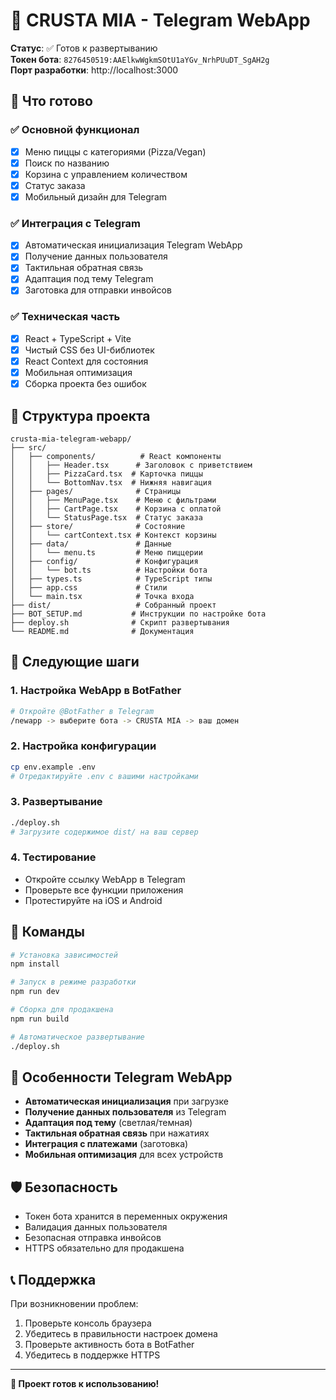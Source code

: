 # 🍕 CRUSTA MIA - Telegram WebApp

**Статус**: ✅ Готов к развертыванию  
**Токен бота**: `8276450519:AAElkwWgkmSOtU1aYGv_NrhPUuDT_SgAH2g`  
**Порт разработки**: http://localhost:3000

## 🚀 Что готово

### ✅ Основной функционал
- [x] Меню пиццы с категориями (Pizza/Vegan)
- [x] Поиск по названию
- [x] Корзина с управлением количеством
- [x] Статус заказа
- [x] Мобильный дизайн для Telegram

### ✅ Интеграция с Telegram
- [x] Автоматическая инициализация Telegram WebApp
- [x] Получение данных пользователя
- [x] Тактильная обратная связь
- [x] Адаптация под тему Telegram
- [x] Заготовка для отправки инвойсов

### ✅ Техническая часть
- [x] React + TypeScript + Vite
- [x] Чистый CSS без UI-библиотек
- [x] React Context для состояния
- [x] Мобильная оптимизация
- [x] Сборка проекта без ошибок

## 📁 Структура проекта

```
crusta-mia-telegram-webapp/
├── src/
│   ├── components/          # React компоненты
│   │   ├── Header.tsx      # Заголовок с приветствием
│   │   ├── PizzaCard.tsx  # Карточка пиццы
│   │   └── BottomNav.tsx  # Нижняя навигация
│   ├── pages/              # Страницы
│   │   ├── MenuPage.tsx    # Меню с фильтрами
│   │   ├── CartPage.tsx    # Корзина с оплатой
│   │   └── StatusPage.tsx  # Статус заказа
│   ├── store/              # Состояние
│   │   └── cartContext.tsx # Контекст корзины
│   ├── data/               # Данные
│   │   └── menu.ts         # Меню пиццерии
│   ├── config/             # Конфигурация
│   │   └── bot.ts          # Настройки бота
│   ├── types.ts            # TypeScript типы
│   ├── app.css             # Стили
│   └── main.tsx            # Точка входа
├── dist/                   # Собранный проект
├── BOT_SETUP.md           # Инструкции по настройке бота
├── deploy.sh              # Скрипт развертывания
└── README.md              # Документация
```

## 🎯 Следующие шаги

### 1. Настройка WebApp в BotFather
```bash
# Откройте @BotFather в Telegram
/newapp -> выберите бота -> CRUSTA MIA -> ваш домен
```

### 2. Настройка конфигурации
```bash
cp env.example .env
# Отредактируйте .env с вашими настройками
```

### 3. Развертывание
```bash
./deploy.sh
# Загрузите содержимое dist/ на ваш сервер
```

### 4. Тестирование
- Откройте ссылку WebApp в Telegram
- Проверьте все функции приложения
- Протестируйте на iOS и Android

## 🔧 Команды

```bash
# Установка зависимостей
npm install

# Запуск в режиме разработки
npm run dev

# Сборка для продакшена
npm run build

# Автоматическое развертывание
./deploy.sh
```

## 📱 Особенности Telegram WebApp

- **Автоматическая инициализация** при загрузке
- **Получение данных пользователя** из Telegram
- **Адаптация под тему** (светлая/темная)
- **Тактильная обратная связь** при нажатиях
- **Интеграция с платежами** (заготовка)
- **Мобильная оптимизация** для всех устройств

## 🛡️ Безопасность

- Токен бота хранится в переменных окружения
- Валидация данных пользователя
- Безопасная отправка инвойсов
- HTTPS обязательно для продакшена

## 📞 Поддержка

При возникновении проблем:
1. Проверьте консоль браузера
2. Убедитесь в правильности настроек домена
3. Проверьте активность бота в BotFather
4. Убедитесь в поддержке HTTPS

---

**🎉 Проект готов к использованию!**
